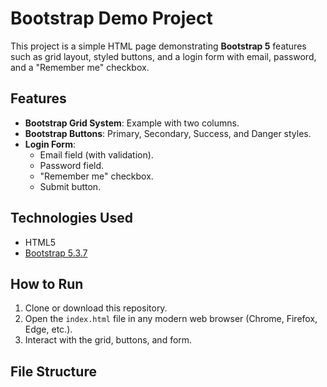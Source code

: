 # Bootstrap Demo Project

This project is a simple HTML page demonstrating **Bootstrap 5** features such as grid layout, styled buttons, and a login form with email, password, and a "Remember me" checkbox.

## Features
- **Bootstrap Grid System**: Example with two columns.
- **Bootstrap Buttons**: Primary, Secondary, Success, and Danger styles.
- **Login Form**:
  - Email field (with validation).
  - Password field.
  - "Remember me" checkbox.
  - Submit button.

## Technologies Used
- HTML5
- [Bootstrap 5.3.7](https://getbootstrap.com/)

## How to Run
1. Clone or download this repository.
2. Open the `index.html` file in any modern web browser (Chrome, Firefox, Edge, etc.).
3. Interact with the grid, buttons, and form.

## File Structure
